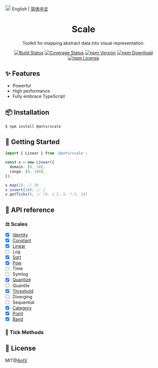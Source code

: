 <img src="https://gw.alipayobjects.com/zos/antfincdn/R8sN%24GNdh6/language.svg" width="18"> English | [简体中文](./README.zh-CN.md)

<h1 align="center">
<b>Scale</b>
</h1>

<div align="center">

Toolkit for mapping abstract data into visual representation.

[![Build Status](https://github.com/antvis/scale/workflows/build/badge.svg?branch=master)](https://github.com/antvis/scale/actions)
[![Coverage Status](https://img.shields.io/coveralls/github/antvis/scale/master.svg)](https://coveralls.io/github/antvis/scale?branch=master)
[![npm Version](https://img.shields.io/npm/v/@antv/scale.svg)](https://www.npmjs.com/package/@antv/scale)
[![npm Download](https://img.shields.io/npm/dm/@antv/scale.svg)](https://www.npmjs.com/package/@antv/scale)
[![npm License](https://img.shields.io/npm/l/@antv/scale.svg)](https://www.npmjs.com/package/@antv/scale)

</div>

## ✨ Features

- Powerful
- High performance
- Fully embrace TypeScript

## 📦 Installation

```bash
$ npm install @antv/scale
```

## 🔨 Getting Started

```ts
import { Linear } from '@antv/scale';

const x = new Linear({
  domain: [0, 10],
  range: [0, 100],
});

x.map(2); // 20
x.invert(20); // 2
x.getTicks(); // [0, 2.5, 5, 7.5, 10]
```

## 📜 API reference

### ⚖️ Scales

- [x] [Identity](./docs/identity.md)
- [x] [Constant](./docs/constant.md)
- [x] [Linear](./docs/linear.md)
- [ ] Log
- [x] [Sqrt](./docs/sqrt.md)
- [x] [Pow](./docs/pow.md)
- [ ] Time
- [ ] Symlog
- [x] [Quantize](./docs/quantize.md)
- [ ] Quantile
- [x] [Threshold](./docs/threshold.md)
- [ ] Diverging
- [ ] Sequential
- [x] [Category](./docs/category.md)
- [x] [Point](./docs/point.md)
- [x] [Band](./docs/band.md)

### 🧮 Tick Methods

## 📄 License

MIT@[AntV](https://github.com/antvis).
